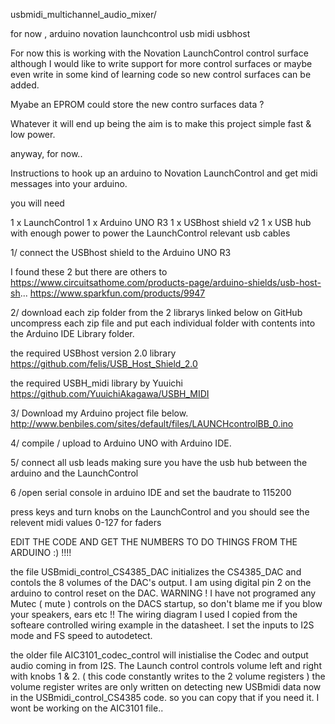 usbmidi_multichannel_audio_mixer/

for now , arduino novation launchcontrol usb midi usbhost

For now this is working with the Novation LaunchControl control surface although I would like to write support for more control surfaces or maybe even write in some kind of learning code so new control surfaces can be added.

Myabe an EPROM could store the new contro surfaces data ?

Whatever it will end up being the aim is to make this project simple fast & low power.

anyway, for now..

Instructions to hook up an arduino to Novation LaunchControl and get midi messages into your arduino.

you will need

1 x LaunchControl
1 x Arduino UNO R3
1 x USBhost shield v2
1 x USB hub with enough power to power the LaunchControl
relevant usb cables

1/ connect the USBhost shield to the Arduino UNO R3

I found these 2 but there are others to
https://www.circuitsathome.com/products-page/arduino-shields/usb-host-sh...
https://www.sparkfun.com/products/9947

2/ download each zip folder from the 2 librarys linked below on GitHub
uncompress each zip file and put each individual folder with contents
into the Arduino IDE Library folder.

the required USBhost version 2.0 library
https://github.com/felis/USB_Host_Shield_2.0

the required USBH_midi library by Yuuichi
https://github.com/YuuichiAkagawa/USBH_MIDI

3/ Download my Arduino project file below.
http://www.benbiles.com/sites/default/files/LAUNCHcontrolBB_0.ino

4/ compile / upload to Arduino UNO with Arduino IDE.

5/ connect all usb leads making sure you have the usb hub between the arduino and the LaunchControl

6 /open serial console in arduino IDE and set the baudrate to 115200

press keys and turn knobs on the LaunchControl and you should see the relevent midi values 0-127 for faders

EDIT THE CODE AND GET THE NUMBERS TO DO THINGS FROM THE ARDUINO :) !!!!

the file USBmidi_control_CS4385_DAC initializes the CS4385_DAC and contols the 8 volumes of the DAC's output. I am using digital pin 2 on the arduino to control reset on the DAC. WARNING ! I have not programed any Mutec ( mute ) controls on the DACS startup, so don't blame me if you blow your speakers, ears etc !! The wiring diagram I used I copied from the softeare controlled wiring example in the datasheet. I set the inputs to I2S mode and FS speed to autodetect.

the older file AIC3101_codec_control will inistialise the Codec and output audio coming in from I2S. The Launch control controls volume left and right with knobs 1 & 2. ( this code constantly writes to the 2 volume registers ) the volume register writes are only written on detecting new USBmidi data now in the USBmidi_control_CS4385 code. so you can copy that if you need it. I wont be working on the AIC3101 file..



